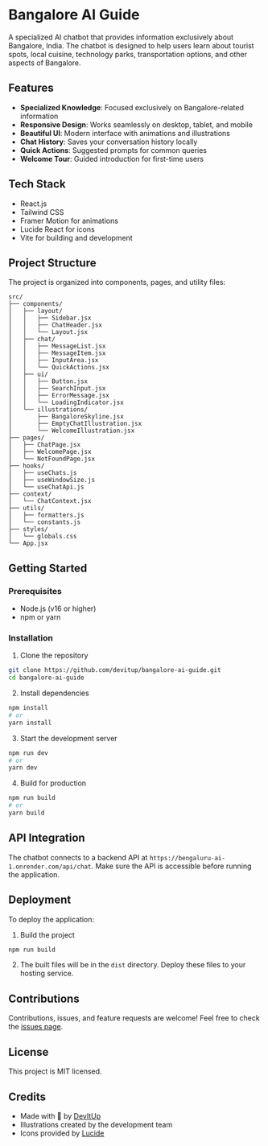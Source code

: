 # Bangalore AI Guide

A specialized AI chatbot that provides information exclusively about Bangalore, India. The chatbot is designed to help users learn about tourist spots, local cuisine, technology parks, transportation options, and other aspects of Bangalore.

## Features

- **Specialized Knowledge**: Focused exclusively on Bangalore-related information
- **Responsive Design**: Works seamlessly on desktop, tablet, and mobile
- **Beautiful UI**: Modern interface with animations and illustrations
- **Chat History**: Saves your conversation history locally
- **Quick Actions**: Suggested prompts for common queries
- **Welcome Tour**: Guided introduction for first-time users

## Tech Stack

- React.js
- Tailwind CSS
- Framer Motion for animations
- Lucide React for icons
- Vite for building and development

## Project Structure

The project is organized into components, pages, and utility files:

```
src/
├── components/
│   ├── layout/
│   │   ├── Sidebar.jsx
│   │   ├── ChatHeader.jsx
│   │   └── Layout.jsx
│   ├── chat/
│   │   ├── MessageList.jsx
│   │   ├── MessageItem.jsx
│   │   ├── InputArea.jsx
│   │   └── QuickActions.jsx
│   ├── ui/
│   │   ├── Button.jsx
│   │   ├── SearchInput.jsx
│   │   ├── ErrorMessage.jsx
│   │   └── LoadingIndicator.jsx
│   └── illustrations/
│       ├── BangaloreSkyline.jsx
│       ├── EmptyChatIllustration.jsx
│       └── WelcomeIllustration.jsx
├── pages/
│   ├── ChatPage.jsx
│   ├── WelcomePage.jsx
│   └── NotFoundPage.jsx
├── hooks/
│   ├── useChats.js
│   ├── useWindowSize.js
│   └── useChatApi.js
├── context/
│   └── ChatContext.jsx
├── utils/
│   ├── formatters.js
│   └── constants.js
├── styles/
│   └── globals.css
└── App.jsx
```

## Getting Started

### Prerequisites

- Node.js (v16 or higher)
- npm or yarn

### Installation

1. Clone the repository
```bash
git clone https://github.com/devitup/bangalore-ai-guide.git
cd bangalore-ai-guide
```

2. Install dependencies
```bash
npm install
# or
yarn install
```

3. Start the development server
```bash
npm run dev
# or
yarn dev
```

4. Build for production
```bash
npm run build
# or
yarn build
```

## API Integration

The chatbot connects to a backend API at `https://bengaluru-ai-1.onrender.com/api/chat`. Make sure the API is accessible before running the application.

## Deployment

To deploy the application:

1. Build the project
```bash
npm run build
```

2. The built files will be in the `dist` directory. Deploy these files to your hosting service.

## Contributions

Contributions, issues, and feature requests are welcome! Feel free to check the [issues page](https://github.com/devitup/bangalore-ai-guide/issues).

## License

This project is MIT licensed.

## Credits

- Made with 🤍 by [DevItUp](https://devitup.in)
- Illustrations created by the development team
- Icons provided by [Lucide](https://lucide.dev/)
